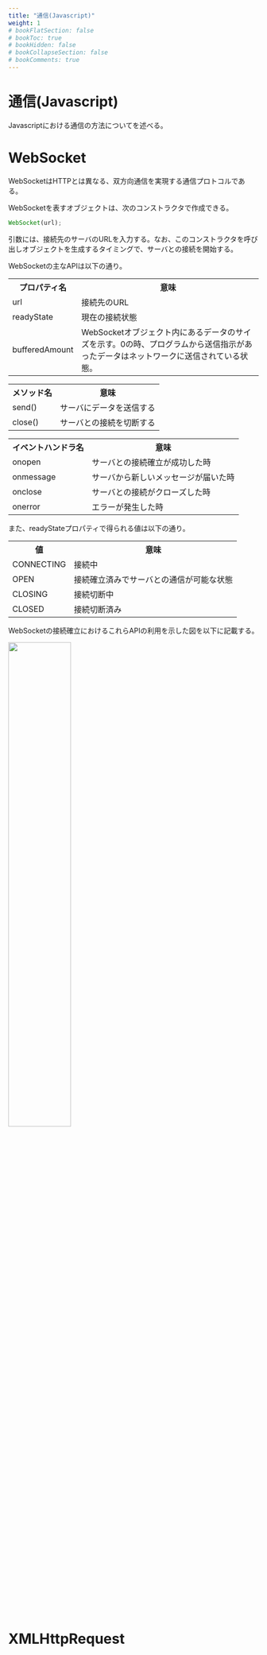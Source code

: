 ```yaml
---
title: "通信(Javascript)"
weight: 1
# bookFlatSection: false
# bookToc: true
# bookHidden: false
# bookCollapseSection: false
# bookComments: true
---
```


# 通信(Javascript)

Javascriptにおける通信の方法についてを述べる。

# WebSocket

WebSocketはHTTPとは異なる、双方向通信を実現する通信プロトコルである。

WebSocketを表すオブジェクトは、次のコンストラクタで作成できる。

```javascript
WebSocket(url);
```

引数には、接続先のサーバのURLを入力する。なお、このコンストラクタを呼び出しオブジェクトを生成するタイミングで、サーバとの接続を開始する。

WebSocketの主なAPIは以下の通り。

<table style="border:none;">
    <tr>
        <th style="border:none;">プロパティ名</td>
        <th style="border:none;">意味</td>
    </tr>
    <tr>
        <td style="border:none;">url</td>
        <td style="border:none;">接続先のURL</td>
    </tr>
    <tr>
        <td style="border:none;">readyState</td>
        <td style="border:none;">現在の接続状態</td>
    </tr>
    <tr>
        <td style="border:none;">bufferedAmount</td>
        <td style="border:none;">WebSocketオブジェクト内にあるデータのサイズを示す。0の時、プログラムから送信指示があったデータはネットワークに送信されている状態。</td>
    </tr>
</table>

<table style="border:none;">
    <tr>
        <th style="border:none;">メソッド名</td>
        <th style="border:none;">意味</td>
    </tr>
    <tr>
        <td style="border:none;">send()</td>
        <td style="border:none;">サーバにデータを送信する</td>
    </tr>
    <tr>
        <td style="border:none;">close()</td>
        <td style="border:none;">サーバとの接続を切断する</td>
    </tr>
</table>

<table style="border:none;">
    <tr>
        <th style="border:none;">イベントハンドラ名</td>
        <th style="border:none;">意味</td>
    </tr>
    <tr>
        <td style="border:none;">onopen</td>
        <td style="border:none;">サーバとの接続確立が成功した時</td>
    </tr>
    <tr>
        <td style="border:none;">onmessage</td>
        <td style="border:none;">サーバから新しいメッセージが届いた時</td>
    </tr>
    <tr>
        <td style="border:none;">onclose</td>
        <td style="border:none;">サーバとの接続がクローズした時</td>
    </tr>
    <tr>
        <td style="border:none;">onerror</td>
        <td style="border:none;">エラーが発生した時</td>
    </tr>
</table>


また、readyStateプロパティで得られる値は以下の通り。

<table style="border:none;">
    <tr>
        <th style="border:none;">値</td>
        <th style="border:none;">意味</td>
    </tr>
    <tr>
        <td style="border:none;">CONNECTING</td>
        <td style="border:none;">接続中</td>
    </tr>
    <tr>
        <td style="border:none;">OPEN</td>
        <td style="border:none;">接続確立済みでサーバとの通信が可能な状態</td>
    </tr>
    <tr>
        <td style="border:none;">CLOSING</td>
        <td style="border:none;">接続切断中</td>
    </tr>
    <tr>
        <td style="border:none;">CLOSED</td>
        <td style="border:none;">接続切断済み</td>
    </tr>
</table>

WebSocketの接続確立におけるこれらAPIの利用を示した図を以下に記載する。

<img src="/img/front-end/websocket.png" width=50%>


# XMLHttpRequest



